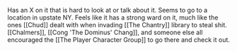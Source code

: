 Has an X on it that is hard to look at or talk about it. Seems to go to a location in upstate NY. Feels like it has a strong ward on it, much like the ones [[Chud]] dealt with when invading [[The Chantry]] library to steal shit. [[Chalmers]], [[Cong 'The Dominus' Chang]], and someone else all encouraged the [[The Player Character Group]] to go there and check it out.